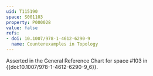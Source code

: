 ```yaml
---
uid: T115190
space: S001103
property: P000028
value: false
refs:
- doi: 10.1007/978-1-4612-6290-9
  name: Counterexamples in Topology
---
```


Asserted in the General Reference Chart for space #103
in {{doi:10.1007\/978-1-4612-6290-9_6}}.
